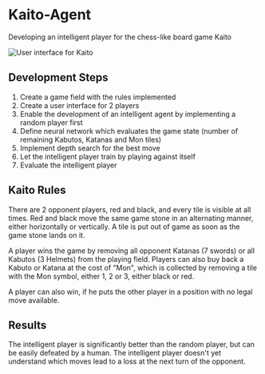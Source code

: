 # Kaito-Agent
Developing an intelligent player for the chess-like board game Kaito

![User interface for Kaito](User_Interface.png "User interface for Kaito")

## Development Steps

1. Create a game field with the rules implemented
2. Create a user interface for 2 players
3. Enable the development of an intelligent agent by implementing a random player first
4. Define neural network which evaluates the game state (number of remaining Kabutos, Katanas and Mon tiles)
6. Implement depth search for the best move
7. Let the intelligent player train by playing against itself
8. Evaluate the intelligent player

## Kaito Rules

There are 2 opponent players, red and black, and every tile is visible at all times. Red and black move the same game stone in an alternating manner, either horizontally or vertically. A tile is put out of game as soon as the game stone lands on it.

A player wins the game by removing all opponent Katanas (7 swords) or all Kabutos (3 Helmets) from the playing field. Players can also buy back a Kabuto or Katana at the cost of "Mon", which is collected by removing a tile with the Mon symbol, either 1, 2 or 3, either black or red. 

A player can also win, if he puts the other player in a position with no legal move available.

## Results

The intelligent player is significantly better than the random player, but can be easily defeated by a human. The intelligent player doesn't yet understand which moves lead to a loss at the next turn of the opponent.